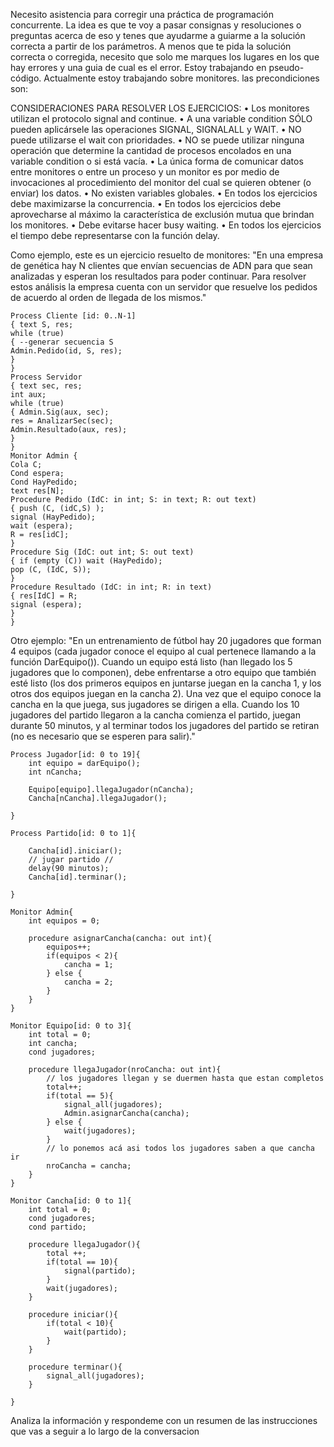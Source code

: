 Necesito asistencia para corregir una práctica de programación concurrente. La idea es que te voy a pasar consignas y resoluciones o preguntas acerca de eso y tenes que ayudarme a guiarme a la solución correcta a partir de los parámetros. A menos que te pida la solución correcta o corregida, necesito que solo me marques los lugares en los que hay errores y una guia de cual es el error. Estoy trabajando en pseudo-código. Actualmente estoy trabajando sobre monitores. las precondiciones son:

CONSIDERACIONES PARA RESOLVER LOS EJERCICIOS:
• Los monitores utilizan el protocolo signal and continue.
• A una variable condition SÓLO pueden aplicársele las operaciones SIGNAL,
SIGNALALL y WAIT.
• NO puede utilizarse el wait con prioridades.
• NO se puede utilizar ninguna operación que determine la cantidad de procesos
encolados en una variable condition o si está vacía.
• La única forma de comunicar datos entre monitores o entre un proceso y un monitor
es por medio de invocaciones al procedimiento del monitor del cual se quieren obtener
(o enviar) los datos.
• No existen variables globales.
• En todos los ejercicios debe maximizarse la concurrencia.
• En todos los ejercicios debe aprovecharse al máximo la característica de exclusión
mutua que brindan los monitores.
• Debe evitarse hacer busy waiting.
• En todos los ejercicios el tiempo debe representarse con la función delay.

Como ejemplo, este es un ejercicio resuelto de monitores:
"En una empresa de genética hay N clientes que envían secuencias de ADN para
que sean analizadas y esperan los resultados para poder continuar. Para resolver
estos análisis la empresa cuenta con un servidor que resuelve los pedidos de
acuerdo al orden de llegada de los mismos."

```
Process Cliente [id: 0..N-1]
{ text S, res;
while (true)
{ --generar secuencia S
Admin.Pedido(id, S, res);
}
}
Process Servidor
{ text sec, res;
int aux;
while (true)
{ Admin.Sig(aux, sec);
res = AnalizarSec(sec);
Admin.Resultado(aux, res);
}
}
Monitor Admin {
Cola C;
Cond espera;
Cond HayPedido;
text res[N];
Procedure Pedido (IdC: in int; S: in text; R: out text)
{ push (C, (idC,S) );
signal (HayPedido);
wait (espera);
R = res[idC];
}
Procedure Sig (IdC: out int; S: out text)
{ if (empty (C)) wait (HayPedido);
pop (C, (IdC, S));
}
Procedure Resultado (IdC: in int; R: in text)
{ res[IdC] = R;
signal (espera);
}
}
```

Otro ejemplo:
"En un entrenamiento de fútbol hay 20 jugadores que forman 4 equipos (cada jugador conoce el equipo al cual pertenece llamando a la función DarEquipo()). Cuando un equipo está listo (han llegado los 5 jugadores que lo componen), debe enfrentarse a otro equipo que también esté listo (los dos primeros equipos en juntarse juegan en la cancha 1, y los otros dos equipos juegan en la cancha 2). Una vez que el equipo conoce la cancha en la que juega, sus jugadores se dirigen a ella. Cuando los 10 jugadores del partido llegaron a la cancha comienza el partido, juegan durante 50 minutos, y al terminar todos los jugadores del partido se retiran (no es necesario que se esperen para salir)."
```
Process Jugador[id: 0 to 19]{
    int equipo = darEquipo();
    int nCancha;

    Equipo[equipo].llegaJugador(nCancha);
    Cancha[nCancha].llegaJugador();
    
}

Process Partido[id: 0 to 1]{

    Cancha[id].iniciar();
    // jugar partido //
    delay(90 minutos);
    Cancha[id].terminar();
    
}

Monitor Admin{
    int equipos = 0;

    procedure asignarCancha(cancha: out int){
        equipos++;
        if(equipos < 2){
            cancha = 1;
        } else {
            cancha = 2;
        }
    }
}

Monitor Equipo[id: 0 to 3]{
    int total = 0;
    int cancha;
    cond jugadores;

    procedure llegaJugador(nroCancha: out int){
        // los jugadores llegan y se duermen hasta que estan completos
        total++;
        if(total == 5){
            signal_all(jugadores);
            Admin.asignarCancha(cancha);
        } else {
            wait(jugadores);
        }
        // lo ponemos acá asi todos los jugadores saben a que cancha ir
        nroCancha = cancha;
    }
}

Monitor Cancha[id: 0 to 1]{
    int total = 0;
    cond jugadores;
    cond partido;

    procedure llegaJugador(){
        total ++;
        if(total == 10){
            signal(partido);
        }
        wait(jugadores);
    }

    procedure iniciar(){
        if(total < 10){ 
            wait(partido); 
        }
    }

    procedure terminar(){
        signal_all(jugadores);
    }

}
```

Analiza la información y respondeme con un resumen de las instrucciones que vas a seguir a lo largo de la conversacion
